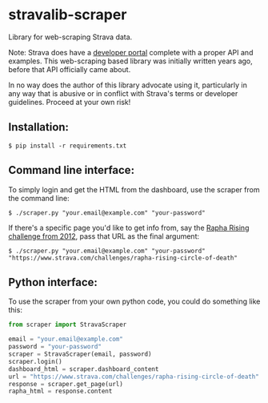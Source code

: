 stravalib-scraper
=========

Library for web-scraping Strava data.

Note: Strava does have a [developer portal](https://developers.strava.com/) complete with a proper API and examples. This web-scraping based library was initially written years ago, before that API officially came about.

In no way does the author of this library advocate using it, particularly in any way that is abusive or in conflict with Strava's terms or developer guidelines. Proceed at your own risk!

Installation:
-------------

```
$ pip install -r requirements.txt
```

Command line interface:
-----------------------

To simply login and get the HTML from the dashboard, use the scraper from the command line:

```
$ ./scraper.py "your.email@example.com" "your-password"
```

If there's a specific page you'd like to get info from, say the [Rapha Rising challenge from 2012](https://www.strava.com/challenges/rapha-rising-circle-of-death), pass that URL as the final argument:

```
$ ./scraper.py "your.email@example.com" "your-password" "https://www.strava.com/challenges/rapha-rising-circle-of-death"
```

Python interface:
-----------------

To use the scraper from your own python code, you could do something like this:

```python
from scraper import StravaScraper

email = "your.email@example.com"
password = "your-password"
scraper = StravaScraper(email, password)
scraper.login()
dashboard_html = scraper.dashboard_content
url = "https://www.strava.com/challenges/rapha-rising-circle-of-death"
response = scraper.get_page(url)
rapha_html = response.content
```
